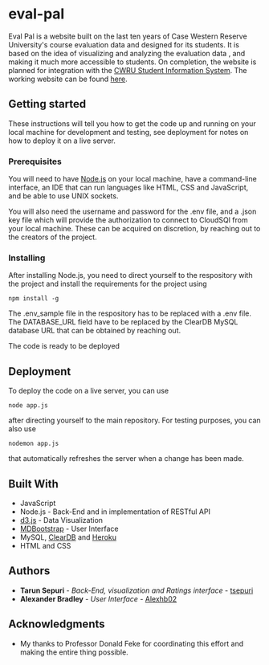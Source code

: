 # eval-pal

Eval Pal is a website built on the last ten years of Case Western Reserve University's course evaluation data and designed for its students. It is based on the idea of visualizing and analyzing the evaluation data , and making it much more accessible to students. On completion, the website is planned for integration with the [CWRU Student Information System](sis.case.edu). The working website can be found [here](https://evalpal.herokuapp.com/). 


## Getting started

These instructions will tell you how to get the code up and running on your local machine for development and testing, see deployment for notes on how to deploy it on a live server. 


### Prerequisites

You will need to have [Node.js](https://nodejs.org/en/) on your local machine, have a command-line interface, an IDE that can run languages like HTML, CSS and JavaScript, and be able to use UNIX sockets.

You will also need the username and password for the .env file, and a .json key file which will provide the authorization to connect to CloudSQl from your local machine. These can be acquired on discretion, by reaching out to the creators of the project.


### Installing

After installing Node.js, you need to direct yourself to the respository with the project and install the requirements for the project using
```
npm install -g
```

The .env_sample file in the respository has to be replaced with a .env file. The DATABASE_URL field have to be replaced by the ClearDB MySQL database URL that can be obtained by reaching out. 

The code is ready to be deployed


## Deployment

To deploy the code on a live server, you can use
```
node app.js
```
after directing yourself to the main repository. For testing purposes, you can also use
```
nodemon app.js
```
that automatically refreshes the server when a change has been made. 


## Built With

* JavaScript 
* Node.js - Back-End and in implementation of RESTful API 
* [d3.js](https://d3js.org/) - Data Visualization 
* [MDBootstrap](https://mdbootstrap.com/) - User Interface
* MySQL, [ClearDB](https://www.cleardb.com/) and [Heroku](www.heroku.com) 
* HTML and CSS

## Authors

* **Tarun Sepuri** - *Back-End, visualization and Ratings interface* - [tsepuri](https://github.com/tsepuri)
* **Alexander Bradley** - *User Interface* - [Alexhb02](https://github.com/Alexhb02)

## Acknowledgments

* My thanks to Professor Donald Feke for coordinating this effort and making the entire thing possible.
